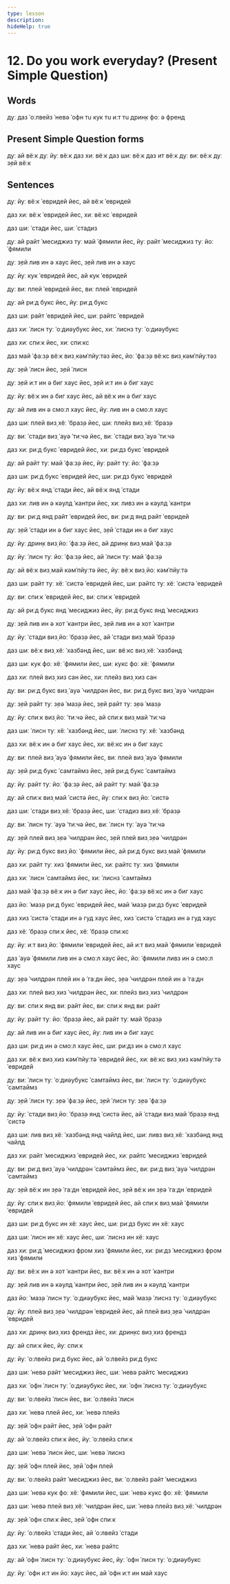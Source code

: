 ```yaml
---
type: lesson
description:
hideHelp: true
---
```


# 12. Do you work everyday? (Present Simple Question)

## Words

дуː
даз
ˈоːлвейз
ˈневə
ˈофн
тu кук
тu иːт
тu дрин̣к
фоː
ə френд

## Present Simple Question forms

дуː ай вёːк
дуː йуː вёːк
даз хиː вёːк
даз шиː вёːк
даз ит вёːк
дуː виː вёːк
дуː з̣ей вёːк

## Sentences

дуː йуː вёːк ˈевридей
йес, ай вёːк ˈевридей

даз хиː вёːк ˈевридей
йес, хиː вёːкс ˈевридей

даз шиː ˈстади
йес, шиː ˈстадиз

дуː ай райт ˈмесиджиз туː май ˈфямили
йес, йуː райт ˈмесиджиз туː йоː ˈфямили

дуː з̣ей лив ин ə хаус
йес, з̣ей лив ин ə хаус

дуː йуː кук ˈевридей
йес, ай кук ˈевридей

дуː виː плей ˈевридей
йес, виː плей ˈевридей

дуː ай риːд букс
йес, йуː риːд букс

даз шиː райт ˈевридей
йес, шиː райтс ˈевридей

даз хиː ˈлисн туː ˈоːдиəубукс
йес, хиː ˈлиснз туː ˈоːдиəубукс

даз хиː спиːк
йес, хиː спиːкс

даз май ˈфаːз̣ə вёːк виз̣ кəмˈпйуːтəз
йес, йоː ˈфаːз̣ə вёːкс виз̣ кəмˈпйуːтəз

дуː з̣ей ˈлисн
йес, з̣ей ˈлисн

дуː з̣ей иːт ин ə биг хаус
йес, з̣ей иːт ин ə биг хаус

дуː йуː вёːк ин ə биг хаус
йес, ай вёːк ин ə биг хаус

дуː ай лив ин ə смоːл хаус
йес, йуː лив ин ə смоːл хаус

даз шиː плей виз̣ хёː ˈбраз̣ə
йес, шиː плейз виз̣ хёː ˈбраз̣ə

дуː виː ˈстади виз̣ ˈауə ˈтиːчə
йес, виː ˈстади виз̣ ˈауə ˈтиːчə

даз хиː риːд букс ˈевридей
йес, хиː риːдз букс ˈевридей

дуː ай райт туː май ˈфаːз̣ə
йес, йуː райт туː йоː ˈфаːз̣ə

даз шиː риːд букс ˈевридей
йес, шиː риːдз букс ˈевридей

дуː йуː вёːк янд ˈстади
йес, ай вёːк янд ˈстади

даз хиː лив ин ə кəулд ˈкантри
йес, хиː ливз ин ə кəулд ˈкантри

дуː виː риːд янд райт ˈевридей
йес, виː риːд янд райт ˈевридей

дуː з̣ей ˈстади ин ə биг хаус
йес, з̣ей ˈстади ин ə биг хаус

дуː йуː дрин̣к виз̣ йоː ˈфаːз̣ə
йес, ай дрин̣к виз̣ май ˈфаːз̣ə

дуː йуː ˈлисн туː йоː ˈфаːз̣ə
йес, ай ˈлисн туː май ˈфаːз̣ə

дуː ай вёːк виз̣ май кəмˈпйуːтə
йес, йуː вёːк виз̣ йоː кəмˈпйуːтə

даз шиː райт туː хёː ˈсистə ˈевридей
йес, шиː райтс туː хёː ˈсистə ˈевридей

дуː виː спиːк ˈевридей
йес, виː спиːк ˈевридей

дуː ай риːд букс янд ˈмесиджиз
йес, йуː риːд букс янд ˈмесиджиз

дуː з̣ей лив ин ə хот ˈкантри
йес, з̣ей лив ин ə хот ˈкантри

дуː йуː ˈстади виз̣ йоː ˈбраз̣ə
йес, ай ˈстади виз̣ май ˈбраз̣ə

даз шиː вёːк виз̣ хёː ˈхазбəнд
йес, шиː вёːкс виз̣ хёː ˈхазбəнд

даз шиː кук фоː хёː ˈфямили
йес, шиː кукс фоː хёː ˈфямили

даз хиː плей виз̣ хиз сан
йес, хиː плейз виз̣ хиз сан

дуː виː риːд букс виз̣ ˈауə ˈчилдрəн
йес, виː риːд букс виз̣ ˈауə ˈчилдрəн

дуː з̣ей райт туː з̣еə ˈмаз̣ə
йес, з̣ей райт туː з̣еə ˈмаз̣ə

дуː йуː спиːк виз̣ йоː ˈтиːчə
йес, ай спиːк виз̣ май ˈтиːчə

даз шиː ˈлисн туː хёː ˈхазбəнд
йес, шиː ˈлиснз туː хёː ˈхазбəнд

даз хиː вёːк ин ə биг хаус
йес, хиː вёːкс ин ə биг хаус

дуː виː плей виз̣ ˈауə ˈфямили
йес, виː плей виз̣ ˈауə ˈфямили

дуː з̣ей риːд букс ˈсамтаймз
йес, з̣ей риːд букс ˈсамтаймз

дуː йуː райт туː йоː ˈфаːз̣ə
йес, ай райт туː май ˈфаːз̣ə

дуː ай спиːк виз̣ май ˈсистə
йес, йуː спиːк виз̣ йоː ˈсистə

даз шиː ˈстади виз̣ хёː ˈбраз̣ə
йес, шиː ˈстадиз виз̣ хёː ˈбраз̣ə

дуː виː ˈлисн туː ˈауə ˈтиːчə
йес, виː ˈлисн туː ˈауə ˈтиːчə

дуː з̣ей плей виз̣ з̣еə ˈчилдрəн
йес, з̣ей плей виз̣ з̣еə ˈчилдрəн

дуː йуː риːд букс виз̣ йоː ˈфямили
йес, ай риːд букс виз̣ май ˈфямили

даз хиː райт туː хиз ˈфямили
йес, хиː райтс туː хиз ˈфямили

даз хиː ˈлисн ˈсамтаймз
йес, хиː ˈлиснз ˈсамтаймз

даз май ˈфаːз̣ə вёːк ин ə биг хаус
йес, йоː ˈфаːз̣ə вёːкс ин ə биг хаус

даз йоː ˈмаз̣ə риːд букс ˈевридей
йес, май ˈмаз̣ə риːдз букс ˈевридей

даз хиз ˈсистə ˈстади ин ə гуд хаус
йес, хиз ˈсистə ˈстадиз ин ə гуд хаус

даз хёː ˈбраз̣ə спиːк
йес, хёː ˈбраз̣ə спиːкс

дуː йуː иːт виз̣ йоː ˈфямили ˈевридей
йес, ай иːт виз̣ май ˈфямили ˈевридей

даз ˈауə ˈфямили лив ин ə смоːл хаус
йес, йоː ˈфямили ливз ин ə смоːл хаус

дуː з̣еə ˈчилдрəн плей ин ə ˈгаːдн
йес, з̣еə ˈчилдрəн плей ин ə ˈгаːдн

даз хиː плей виз̣ хиз ˈчилдрəн
йес, хиː плейз виз̣ хиз ˈчилдрəн

дуː виː спиːк янд виː райт
йес, виː спиːк янд виː райт

дуː йуː райт туː йоː ˈбраз̣ə
йес, ай райт туː май ˈбраз̣ə

дуː ай лив ин ə биг хаус
йес, йуː лив ин ə биг хаус

даз шиː риːд ин ə смоːл хаус
йес, шиː риːдз ин ə смоːл хаус

даз хиː вёːк виз̣ хиз кəмˈпйуːтə ˈевридей
йес, хиː вёːкс виз̣ хиз кəмˈпйуːтə ˈевридей

дуː виː ˈлисн туː ˈоːдиəубукс ˈсамтаймз
йес, виː ˈлисн туː ˈоːдиəубукс ˈсамтаймз

дуː з̣ей ˈлисн туː з̣еə ˈфаːз̣ə
йес, з̣ей ˈлисн туː з̣еə ˈфаːз̣ə

дуː йуː ˈстади виз̣ йоː ˈбраз̣ə янд ˈсистə
йес, ай ˈстади виз̣ май ˈбраз̣ə янд ˈсистə

даз шиː лив виз̣ хёː ˈхазбəнд янд чайлд
йес, шиː ливз виз̣ хёː ˈхазбəнд янд чайлд

даз хиː райт ˈмесиджиз ˈевридей
йес, хиː райтс ˈмесиджиз ˈевридей

дуː виː риːд виз̣ ˈауə ˈчилдрəн ˈсамтаймз
йес, виː риːд виз̣ ˈауə ˈчилдрəн ˈсамтаймз

дуː з̣ей вёːк ин з̣еə ˈгаːдн ˈевридей
йес, з̣ей вёːк ин з̣еə ˈгаːдн ˈевридей

дуː йуː спиːк виз̣ йоː ˈфямили ˈевридей
йес, ай спиːк виз̣ май ˈфямили ˈевридей

даз шиː риːд букс ин хёː хаус
йес, шиː риːдз букс ин хёː хаус

даз шиː ˈлисн ин хёː хаус
йес, шиː ˈлиснз ин хёː хаус

даз хиː риːд ˈмесиджиз фром хиз ˈфямили
йес, хиː риːдз ˈмесиджиз фром хиз ˈфямили

дуː виː вёːк ин ə хот ˈкантри
йес, виː вёːк ин ə хот ˈкантри

дуː з̣ей лив ин ə кəулд ˈкантри
йес, з̣ей лив ин ə кəулд ˈкантри

даз йоː ˈмаз̣ə ˈлисн туː ˈоːдиəубукс
йес, май ˈмаз̣ə ˈлиснз туː ˈоːдиəубукс

дуː йуː плей виз̣ з̣еə ˈчилдрəн ˈевридей
йес, ай плей виз̣ з̣еə ˈчилдрəн ˈевридей

даз хиː дрин̣к виз̣ хиз френдз
йес, хиː дрин̣кс виз̣ хиз френдз

дуː ай спиːк
йес, йуː спиːк

дуː йуː ˈоːлвейз риːд букс
йес, ай ˈоːлвейз риːд букс

даз шиː ˈневə райт ˈмесиджиз
йес, шиː ˈневə райтс ˈмесиджиз

даз хиː ˈофн ˈлисн туː ˈоːдиəубукс
йес, хиː ˈофн ˈлиснз туː ˈоːдиəубукс

дуː виː ˈоːлвейз ˈлисн
йес, виː ˈоːлвейз ˈлисн

даз хиː ˈневə плей
йес, хиː ˈневə плейз

дуː з̣ей ˈофн райт
йес, з̣ей ˈофн райт

дуː ай ˈоːлвейз спиːк
йес, йуː ˈоːлвейз спиːк

даз шиː ˈневə ˈлисн
йес, шиː ˈневə ˈлиснз

дуː з̣ей ˈофн плей
йес, з̣ей ˈофн плей

дуː виː ˈоːлвейз райт ˈмесиджиз
йес, виː ˈоːлвейз райт ˈмесиджиз

даз шиː ˈневə кук фоː хёː ˈфямили
йес, шиː ˈневə кукс фоː хёː ˈфямили

даз шиː ˈневə плей виз̣ хёː ˈчилдрəн
йес, шиː ˈневə плейз виз̣ хёː ˈчилдрəн

дуː з̣ей ˈофн спиːк
йес, з̣ей ˈофн спиːк

дуː йуː ˈоːлвейз ˈстади
йес, ай ˈоːлвейз ˈстади

даз хиː ˈневə райт
йес, хиː ˈневə райтс

дуː ай ˈофн ˈлисн туː ˈоːдиəубукс
йес, йуː ˈофн ˈлисн туː ˈоːдиəубукс

дуː йуː ˈофн иːт ин йоː хаус
йес, ай ˈофн иːт ин май хаус
